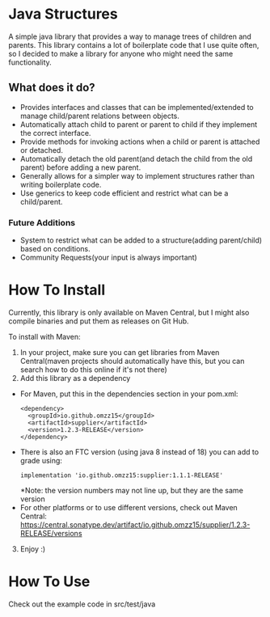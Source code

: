 # Java Structures

A simple java library that provides a way to manage trees of children and parents. This library contains a lot of boilerplate code that I use quite often, so I decided to make a library for anyone who might need the same functionality.

## What does it do?
- Provides interfaces and classes that can be implemented/extended to manage child/parent relations between objects.
- Automatically attach child to parent or parent to child if they implement the correct interface.
- Provide methods for invoking actions when a child or parent is attached or detached.
- Automatically detach the old parent(and detach the child from the old parent) before adding a new parent.
- Generally allows for a simpler way to implement structures rather than writing boilerplate code.
- Use generics to keep code efficient and restrict what can be a child/parent.

### Future Additions
- System to restrict what can be added to a structure(adding parent/child) based on conditions.
- Community Requests(your input is always important)

# How To Install
Currently, this library is only available on Maven Central, but I might also compile binaries and put them as releases on Git Hub.

To install with Maven:
1. In your project, make sure you can get libraries from Maven Central(maven projects should automatically have this, but you can search how to do this online if it's not there)
2. Add this library as a dependency
  - For Maven, put this in the dependencies section in your pom.xml: 
    ```
    <dependency>
      <groupId>io.github.omzz15</groupId>
      <artifactId>supplier</artifactId>
      <version>1.2.3-RELEASE</version>
    </dependency>
    ```
  - There is also an FTC version (using java 8 instead of 18) you can add to grade using:
    ```
    implementation 'io.github.omzz15:supplier:1.1.1-RELEASE'
    ``` 
    *Note: the version numbers may not line up, but they are the same version
  - For other platforms or to use different versions, check out Maven Central: https://central.sonatype.dev/artifact/io.github.omzz15/supplier/1.2.3-RELEASE/versions
3. Enjoy :)

# How To Use
Check out the example code in src/test/java
